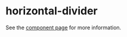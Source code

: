 # horizontal-divider

See the [component page](http://BasicElements.github.io/horizontal-divider) for more information.
